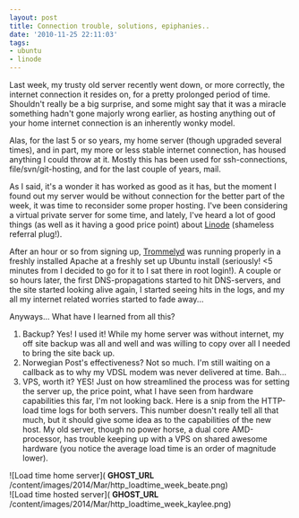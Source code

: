 ```yaml
---
layout: post
title: Connection trouble, solutions, epiphanies..
date: '2010-11-25 22:11:03'
tags:
- ubuntu
- linode
---
```


Last week, my trusty old server recently went down, or more correctly, the internet connection it resides on, for a pretty prolonged period of time. Shouldn't really be a big surprise, and some might say that it was a miracle something hadn't gone majorly wrong earlier, as hosting anything out of your home internet connection is an inherently wonky model.

Alas, for the last 5 or so years, my home server (though upgraded several times), and in part, my more or less stable internet connection, has housed anything I could throw at it. Mostly this has been used for ssh-connections, file/svn/git-hosting, and for the last couple of years, mail.

As I said, it's a wonder it has worked as good as it has, but the moment I found out my server would be without connection for the better part of the week, it was time to reconsider some proper hosting. I've been considering a virtual private server for some time, and lately, I've heard a lot of good things (as well as it having a good price point) about [Linode](http://www.linode.com/?r=b98cf60236d3837985fa3511f7f57361a542618a) (shameless referral plug!).

After an hour or so from signing up, [Trommelyd](http://trommelyd.no) was running properly in a freshly installed Apache at a freshly set up Ubuntu install (seriously! \<5 minutes from I decided to go for it to I sat there in root login!). A couple or so hours later, the first DNS-propagations started to hit DNS-servers, and the site started looking alive again, I started seeing hits in the logs, and my all my internet related worries started to fade away...

Anyways... What have I learned from all this?

1. Backup? Yes! I used it! While my home server was without internet, my off site backup was all and well and was willing to copy over all I needed to bring the site back up.
2. Norwegian Post's effectiveness? Not so much. I'm still waiting on a callback as to why my VDSL modem was never delivered at time. Bah...
3. VPS, worth it? YES! Just on how streamlined the process was for setting the server up, the price point, what I have seen from hardware capabilities this far, I'm not looking back.
Here is a snip from the HTTP-load time logs for both servers. This number doesn't really tell all that much, but it should give some idea as to the capabilities of the new host. My old server, though no power horse, a dual core AMD-processor, has trouble keeping up with a VPS on shared awesome hardware (you notice the average load time is an order of magnitude lower).

![Load time home server]( __GHOST_URL__ /content/images/2014/Mar/http_loadtime_week_beate.png)  
 ![Load time hosted server]( __GHOST_URL__ /content/images/2014/Mar/http_loadtime_week_kaylee.png)

<!--kg-card-end: markdown-->